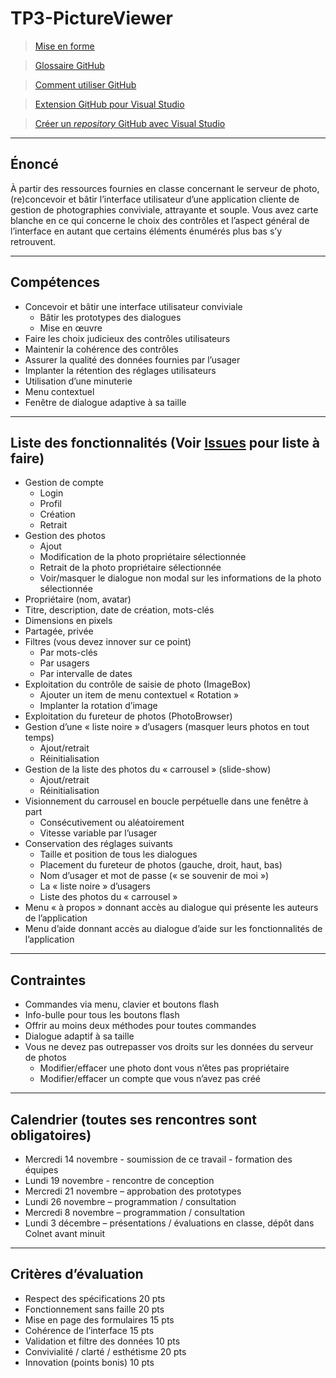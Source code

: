 # TP3-PictureViewer
>[Mise en forme](https://help.github.com/articles/basic-writing-and-formatting-syntax/)

>[Glossaire GitHub](https://help.github.com/articles/github-glossary/)

>[Comment utiliser GitHub](https://guides.github.com/activities/hello-world/)

>[Extension GitHub pour Visual Studio](https://visualstudio.github.com/)

>[Créer un *repository* GitHub avec Visual Studio](https://www.infragistics.com/community/blogs/b/dhananjay_kumar/posts/step-by-step-working-with-github-repository-and-visual-studio-2015)
------------------------------------------------------------------------------------
Énoncé
------------------------------------------------------------------------------------
À partir des ressources fournies en classe concernant le serveur de photo, (re)concevoir et bâtir
l’interface utilisateur d’une application cliente de gestion de photographies conviviale, attrayante et
souple. Vous avez carte blanche en ce qui concerne le choix des contrôles et l’aspect général de
l’interface en autant que certains éléments énumérés plus bas s’y retrouvent.

------------------------------------------------------------------------------------
Compétences
------------------------------------------------------------------------------------
- Concevoir et bâtir une interface utilisateur conviviale
	- Bâtir les prototypes des dialogues
	- Mise en œuvre
- Faire les choix judicieux des contrôles utilisateurs
- Maintenir la cohérence des contrôles
- Assurer la qualité des données fournies par l’usager
- Implanter la rétention des réglages utilisateurs
- Utilisation d’une minuterie
- Menu contextuel
- Fenêtre de dialogue adaptive à sa taille

------------------------------------------------------------------------------------
Liste des fonctionnalités (**Voir [Issues](https://github.com/UITeamwork/TP3-PictureViewer/issues) pour liste à faire**)
------------------------------------------------------------------------------------
- Gestion de compte
	- Login
	- Profil
	- Création
	- Retrait
- Gestion des photos
	- Ajout
	- Modification de la photo propriétaire sélectionnée
	- Retrait de la photo propriétaire sélectionnée
	- Voir/masquer le dialogue non modal sur les informations de la photo sélectionnée
- Propriétaire (nom, avatar)
- Titre, description, date de création, mots-clés
- Dimensions en pixels
- Partagée, privée
- Filtres (vous devez innover sur ce point)
	- Par mots-clés
	- Par usagers
	- Par intervalle de dates
- Exploitation du contrôle de saisie de photo (ImageBox)
	- Ajouter un item de menu contextuel « Rotation »
	- Implanter la rotation d’image
- Exploitation du fureteur de photos (PhotoBrowser)
- Gestion d’une « liste noire » d’usagers (masquer leurs photos en tout temps)
	- Ajout/retrait
	- Réinitialisation
- Gestion de la liste des photos du « carrousel » (slide-show)
	- Ajout/retrait
	- Réinitialisation
- Visionnement du carrousel en boucle perpétuelle dans une fenêtre à part
	- Consécutivement ou aléatoirement
	- Vitesse variable par l’usager
- Conservation des réglages suivants
	- Taille et position de tous les dialogues
	- Placement du fureteur de photos (gauche, droit, haut, bas)
	- Nom d’usager et mot de passe (« se souvenir de moi »)
	- La « liste noire » d’usagers
	- Liste des photos du « carrousel »
- Menu « à propos » donnant accès au dialogue qui présente les auteurs de l’application
- Menu d’aide donnant accès au dialogue d’aide sur les fonctionnalités de l’application

------------------------------------------------------------------------------------
Contraintes
------------------------------------------------------------------------------------
- Commandes via menu, clavier et boutons flash
- Info-bulle pour tous les boutons flash
- Offrir au moins deux méthodes pour toutes commandes
- Dialogue adaptif à sa taille
- Vous ne devez pas outrepasser vos droits sur les données du serveur de photos
	- Modifier/effacer une photo dont vous n’êtes pas propriétaire
	- Modifier/effacer un compte que vous n’avez pas créé

------------------------------------------------------------------------------------
Calendrier (toutes ses rencontres sont obligatoires)
------------------------------------------------------------------------------------
- Mercredi 14 novembre - soumission de ce travail - formation des équipes
- Lundi 19 novembre - rencontre de conception
- Mercredi 21 novembre – approbation des prototypes
- Lundi 26 novembre – programmation / consultation
- Mercredi 8 novembre – programmation / consultation
- Lundi 3 décembre – présentations / évaluations en classe, dépôt dans Colnet avant minuit

------------------------------------------------------------------------------------
Critères d’évaluation
------------------------------------------------------------------------------------
- Respect des spécifications 20 pts
- Fonctionnement sans faille 20 pts
- Mise en page des formulaires 15 pts
- Cohérence de l’interface 15 pts
- Validation et filtre des données 10 pts
- Convivialité / clarté / esthétisme 20 pts
- Innovation (points bonis) 10 pts
